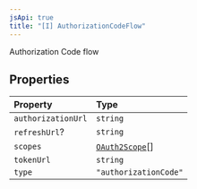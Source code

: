```yaml
---
jsApi: true
title: "[I] AuthorizationCodeFlow"
---
```


Authorization Code flow

## Properties

| Property           | Type                                        |
| :----------------- | :------------------------------------------ |
| `authorizationUrl` | `string`                                    |
| `refreshUrl`?      | `string`                                    |
| `scopes`           | [`OAuth2Scope`](Interface.OAuth2Scope.md)[] |
| `tokenUrl`         | `string`                                    |
| `type`             | `"authorizationCode"`                       |
